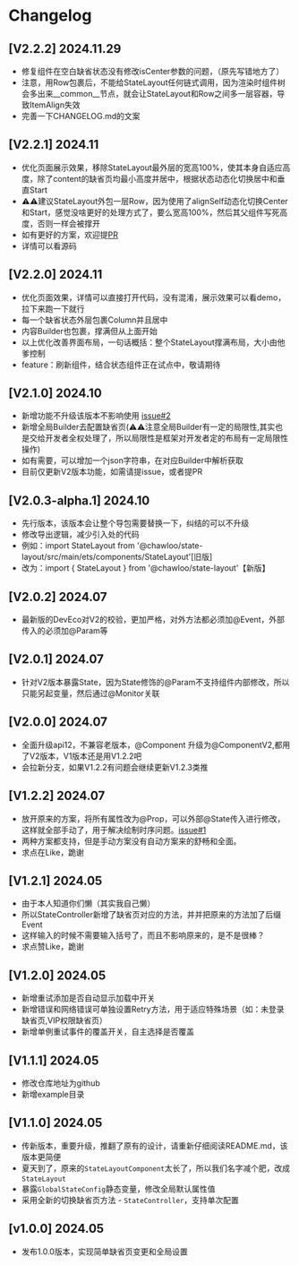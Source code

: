 # Changelog

## [V2.2.2] 2024.11.29

- 修复组件在空白缺省状态没有修改isCenter参数的问题，（原先写错地方了）
- 注意，用Row包裹后，不能给StateLayout任何链式调用，因为渲染时组件树会多出来__common__节点，就会让StateLayout和Row之间多一层容器，导致ItemAlign失效
- 完善一下CHANGELOG.md的文案

## [V2.2.1] 2024.11

- 优化页面展示效果，移除StateLayout最外层的宽高100%，使其本身自适应高度，除了content的缺省页均最小高度并居中，根据状态动态化切换居中和垂直Start
- ⚠️⚠️建议StateLayout外包一层Row，因为使用了alignSelf动态化切换Center和Start，感觉没啥更好的处理方式了，要么宽高100%，然后其父组件写死高度，否则一样会被撑开
- 如有更好的方案，欢迎提[PR](https://github.com/ChawLoo/StateLayout/pulls)
- 详情可以看源码

## [V2.2.0] 2024.11

- 优化页面效果，详情可以直接打开代码，没有混淆，展示效果可以看demo，拉下来跑一下就行
- 每一个缺省状态外层包裹Column并且居中
- 内容Builder也包裹，撑满但从上面开始
- 以上优化改善界面布局，一句话概括：整个StateLayout撑满布局，大小由他爹控制
- feature：刷新组件，结合状态组件正在试点中，敬请期待

## [V2.1.0] 2024.10

- 新增功能不升级该版本不影响使用 [issue#2](https://github.com/ChawLoo/StateLayout/issues/2)
- 新增全局Builder去配置缺省页(⚠️⚠️注意全局Builder有一定的局限性,其实也是交给开发者全权处理了，所以局限性是框架对开发者定的布局有一定局限性操作)
- 如有需要，可以增加一个json字符串，在对应Builder中解析获取
- 目前仅更新V2版本功能，如需请提issue，或者提PR

## [V2.0.3-alpha.1] 2024.10

- 先行版本，该版本会让整个导包需要替换一下，纠结的可以不升级
- 修改导出逻辑，减少引入处的代码
- 例如：import StateLayout from '@chawloo/state-layout/src/main/ets/components/StateLayout'[旧版]
- 改为：import { StateLayout } from '@chawloo/state-layout'【新版】

## [V2.0.2] 2024.07

- 最新版的DevEco对V2的校验，更加严格，对外方法都必须加@Event，外部传入的必须加@Param等

## [V2.0.1] 2024.07

- 针对V2版本暴露State，因为State修饰的@Param不支持组件内部修改，所以只能另起变量，然后通过@Monitor关联

## [V2.0.0] 2024.07

- 全面升级api12，不兼容老版本，@Component 升级为@ComponentV2,都用了V2版本，V1版本还是用V1.2.2吧
- 会拉新分支，如果V1.2.2有问题会继续更新V1.2.3类推

## [V1.2.2] 2024.07

- 放开原来的方案，将所有属性改为@Prop，可以外部@State传入进行修改，这样就全部手动了，用于解决绘制时序问题。[issue#1](https://github.com/ChawLoo/StateLayout/issues/1)
- 两种方案都支持，但是手动方案没有自动方案来的舒畅和全面。
- 求点在Like，跪谢

## [V1.2.1] 2024.05

- 由于本人知道你们懒（其实我自己懒）
- 所以StateController新增了缺省页对应的方法，并并把原来的方法加了后缀Event
- 这样输入的时候不需要输入括号了，而且不影响原来的，是不是很棒？
- 求点赞Like，跪谢

## [V1.2.0] 2024.05

- 新增重试添加是否自动显示加载中开关
- 新增错误和网络错误可单独设置Retry方法，用于适应特殊场景（如：未登录缺省页,VIP权限缺省页）
- 新增单例重试事件的覆盖开关，自主选择是否覆盖

## [V1.1.1] 2024.05

- 修改仓库地址为github
- 新增example目录

## [V1.1.0] 2024.05

- 传新版本，重要升级，推翻了原有的设计，请重新仔细阅读README.md，该版本更简便
- 夏天到了，原来的`StateLayoutComponent`太长了，所以我们名字减个肥，改成`StateLayout`
- 暴露`GlobalStateConfig`静态变量，修改全局默认属性值
- 采用全新的切换缺省页方法 - `StateController`，支持单次配置

## [v1.0.0] 2024.05

- 发布1.0.0版本，实现简单缺省页变更和全局设置
